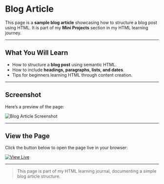 # Blog Article

This page is a **sample blog article** showcasing how to structure a blog post using HTML. It is part of my **Mini Projects** section in my HTML learning journey.  

---

## What You Will Learn

- How to structure a **blog post** using semantic HTML.  
- How to include **headings, paragraphs, lists, and dates**.  
- Tips for beginners learning HTML through content creation.  

---

## Screenshot

Here’s a preview of the page:

![Blog Article Screenshot](screenshot.jpg)

---

## View the Page

Click the button below to open the page live in your browser:

[![View Live](https://img.shields.io/badge/View%20Code-Live-brightgreen)](blog-article.html)

---

> This page is part of my HTML learning journal, documenting a simple blog article structure.

